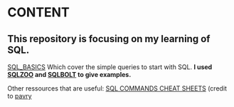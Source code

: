 # CONTENT

## This repository is focusing on my learning of **SQL**.

[SQL_BASICS](https://github.com/bautret/Tutorials/tree/main/SQL/SQL_BASICS)
Which cover the simple queries to start with SQL. 
**I used [SQLZOO](https://github.com/bautret/Tutorials/tree/main/SQL/SQL_BASICS/SQLZOO) and [SQLBOLT](https://github.com/bautret/Tutorials/tree/main/SQL/SQL_BASICS/SQLBOLT) to give examples.**

Other ressources that are useful:
[SQL COMMANDS CHEAT SHEETS]([https://github.com/pavry/Cheat-Sheet-for-Data-Analysts/blob/master/Data%20Analyzing/SQL/SQL%203.png](https://github.com/pavry/Cheat-Sheet-for-Data-Analysts/tree/master/Data%20Analyzing/SQL)https://github.com/pavry/Cheat-Sheet-for-Data-Analysts/tree/master/Data%20Analyzing/SQL) (credit to [pavry](https://github.com/pavry)
